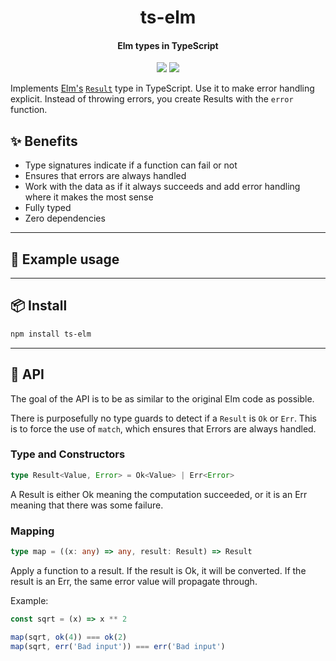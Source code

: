 <h1 align="center">
  ts-elm
</h1>
<h4 align="center">
    Elm types in TypeScript
</h4>

<div align="center">
  <img src="https://badgen.net/npm/v/ts-elm?icon=npm" />
  <img src="https://badgen.net/bundlephobia/minzip/ts-elm" />
</div>

Implements [Elm's](https://elm-lang.org/) [`Result`](https://package.elm-lang.org/packages/elm/core/latest/Result) type in TypeScript. Use it to make error handling explicit.
Instead of throwing errors, you create Results with the `error` function.

## :sparkles: Benefits

- Type signatures indicate if a function can fail or not
- Ensures that errors are always handled
- Work with the data as if it always succeeds and add error handling where it makes the most sense
- Fully typed
- Zero dependencies

---

## :wrench: Example usage

---

## :package: Install

```sh
npm install ts-elm
```

---

## :newspaper: API

The goal of the API is to be as similar to the original Elm code as possible.

There is purposefully no type guards to detect if a `Result` is `Ok` or `Err`. This is to force the use
of `match`, which ensures that Errors are always handled.

### Type and Constructors

```ts
type Result<Value, Error> = Ok<Value> | Err<Error>
```

A Result is either Ok meaning the computation succeeded, or it is an Err meaning that there was some failure.

### Mapping

```ts
type map = ((x: any) => any, result: Result) => Result
```

Apply a function to a result. If the result is Ok, it will be converted. If the result is an Err, the same error value will propagate through.

Example:

```ts
const sqrt = (x) => x ** 2

map(sqrt, ok(4)) === ok(2)
map(sqrt, err('Bad input')) === err('Bad input')
```

